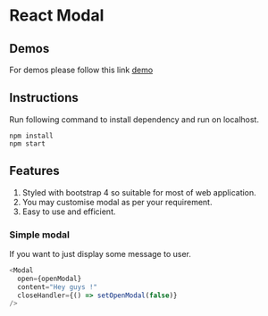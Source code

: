 # React Modal

## Demos
For demos please follow this link [demo](https://quantdanish.github.io/ReactPoc)

## Instructions
Run following command to install dependency and run on localhost.
```
npm install
npm start
```

## Features
  1. Styled with bootstrap 4 so suitable for most of web application.
  2. You may customise modal as per your requirement.
  3. Easy to use and efficient.

### Simple modal
If you want to just display some message to user.

```javascript
<Modal 
  open={openModal}
  content="Hey guys !"
  closeHandler={() => setOpenModal(false)}
/>
```